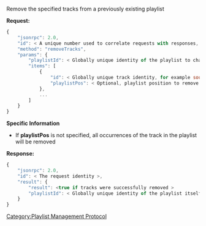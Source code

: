 Remove the specified tracks from a previously existing playlist

**Request:**

``` javascript
{
    "jsonrpc": 2.0,
    "id": < A unique number used to correlate requests with responses, see JSON-RPC specification for more information >,
    "method": "removeTracks",
    "params": {
        "playlistId": < Globally unique identity of the playlist to change >,
        "items": [
            {
                "id": < Globally unique track identity, for example soundcloud:track:somenicetrack >,
                "playlistPos": < Optional, playlist position to remove the track from >
            },
            ...
        ]
    }
}
```

**Specific Information**

  - If **playlistPos** is not specified, all occurrences of the track in
    the playlist will be removed

**Response:**

``` javascript
{
    "jsonrpc": 2.0,
    "id": < The request identity >,
    "result": {
        "result": <true if tracks were successfully removed >
        "playlistId": < Globally unique identity of the playlist itself >,
    }
}
```

[Category:Playlist Management
Protocol](Category:Playlist_Management_Protocol "wikilink")